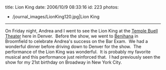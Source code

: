 title: Lion King
date: 2006/10/9 08:33:16
id: 223
photos:
- /journal_images/LionKing120.jpg|Lion King
---
On Friday night, Andrea and I went to see the Lion King at the [Temple Buell Theater](http://www.denvercenter.org/) here in Denver.  Before the show, we went to [Benihana](http://www.benihana.com/) in Broomfield to celebrate Andrea's success on the Bar Exam.  We had a wonderful dinner before driving down to Denver for the show.  The performance of the Lion King was wonderful.  It is probably my favorite musical and this performance just reinforced that.  I had previously seen the show for my 21st birthday on Broadway in New York City.